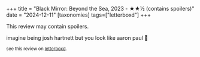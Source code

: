 +++
title = "Black Mirror: Beyond the Sea, 2023 - ★★½ (contains spoilers)"
date = "2024-12-11"
[taxonomies]
tags=["letterboxd"]
+++

This review may contain spoilers.

imagine being josh hartnett but you look like aaron paul 🤮

<small>see this review on <a href="https://letterboxd.com/nonmodernist/film/black-mirror-beyond-the-sea/">letterboxd</a>.